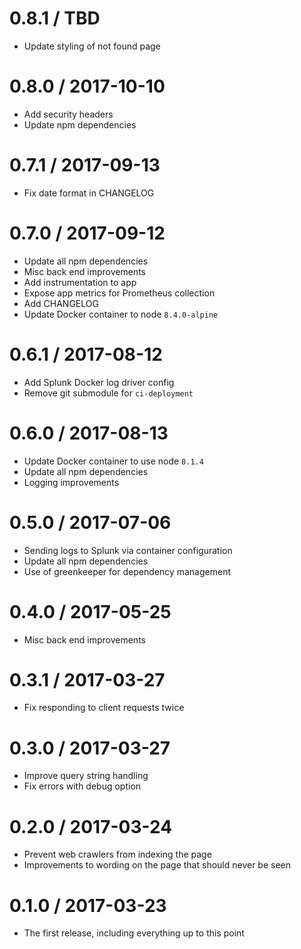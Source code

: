 0.8.1 / TBD
===================
- Update styling of not found page

0.8.0 / 2017-10-10
===================
- Add security headers
- Update npm dependencies

0.7.1 / 2017-09-13
===================
- Fix date format in CHANGELOG

0.7.0 / 2017-09-12
==================
- Update all npm dependencies
- Misc back end improvements
- Add instrumentation to app
- Expose app metrics for Prometheus collection
- Add CHANGELOG
- Update Docker container to node `8.4.0-alpine`

0.6.1 / 2017-08-12
==================
- Add Splunk Docker log driver config
- Remove git submodule for `ci-deployment`

0.6.0 / 2017-08-13
==================
- Update Docker container to use node `8.1.4`
- Update all npm dependencies
- Logging improvements

0.5.0 / 2017-07-06
==================
- Sending logs to Splunk via container configuration
- Update all npm dependencies
- Use of greenkeeper for dependency management

0.4.0 / 2017-05-25
==================
- Misc back end improvements

0.3.1 / 2017-03-27
==================
- Fix responding to client requests twice

0.3.0 / 2017-03-27
==================
- Improve query string handling
- Fix errors with debug option

0.2.0 / 2017-03-24
==================
- Prevent web crawlers from indexing the page
- Improvements to wording on the page that should never be seen

0.1.0 / 2017-03-23
==================
- The first release, including everything up to this point
